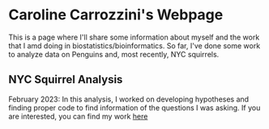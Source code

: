 # Caroline Carrozzini's Webpage

This is a page where I'll share some information about myself and the work that I amd doing in biostatistics/bioinformatics. So far, I've done some work to analyze data on Penguins and, most recently, NYC squirrels.

## NYC Squirrel Analysis 
February 2023: In this analysis, I worked on developing hypotheses and finding proper code to find information of the questions I was asking. If you are interested, you can find my work [here](https:carolinecarrozzini.github.io/BioStatisticsAnalysis.html)
